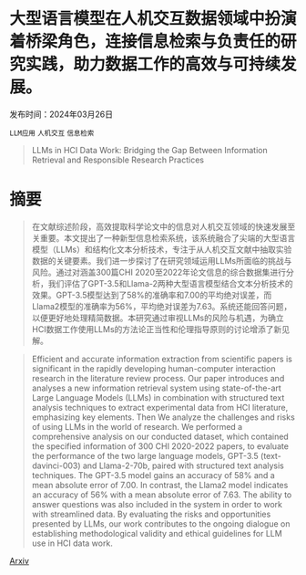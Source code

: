 # 大型语言模型在人机交互数据领域中扮演着桥梁角色，连接信息检索与负责任的研究实践，助力数据工作的高效与可持续发展。

发布时间：2024年03月26日

`LLM应用` `人机交互` `信息检索`

> LLMs in HCI Data Work: Bridging the Gap Between Information Retrieval and Responsible Research Practices

# 摘要

> 在文献综述阶段，高效提取科学论文中的信息对人机交互领域的快速发展至关重要。本文提出了一种新型信息检索系统，该系统融合了尖端的大型语言模型（LLMs）和结构化文本分析技术，专注于从人机交互文献中抽取实验数据的关键要素。我们进一步探讨了在研究领域运用LLMs所面临的挑战与风险。通过对涵盖300篇CHI 2020至2022年论文信息的综合数据集进行分析，我们评估了GPT-3.5和Llama-2两种大型语言模型结合文本分析技术的效果。GPT-3.5模型达到了58%的准确率和7.00的平均绝对误差，而Llama2模型的准确率为56%，平均绝对误差为7.63。系统还能回答问题，以便更好地处理精简数据。本研究通过审视LLMs的风险与机遇，为确立HCI数据工作使用LLMs的方法论正当性和伦理指导原则的讨论增添了新见解。

> Efficient and accurate information extraction from scientific papers is significant in the rapidly developing human-computer interaction research in the literature review process. Our paper introduces and analyses a new information retrieval system using state-of-the-art Large Language Models (LLMs) in combination with structured text analysis techniques to extract experimental data from HCI literature, emphasizing key elements. Then We analyze the challenges and risks of using LLMs in the world of research. We performed a comprehensive analysis on our conducted dataset, which contained the specified information of 300 CHI 2020-2022 papers, to evaluate the performance of the two large language models, GPT-3.5 (text-davinci-003) and Llama-2-70b, paired with structured text analysis techniques. The GPT-3.5 model gains an accuracy of 58\% and a mean absolute error of 7.00. In contrast, the Llama2 model indicates an accuracy of 56\% with a mean absolute error of 7.63. The ability to answer questions was also included in the system in order to work with streamlined data. By evaluating the risks and opportunities presented by LLMs, our work contributes to the ongoing dialogue on establishing methodological validity and ethical guidelines for LLM use in HCI data work.

[Arxiv](https://arxiv.org/abs/2403.18173)